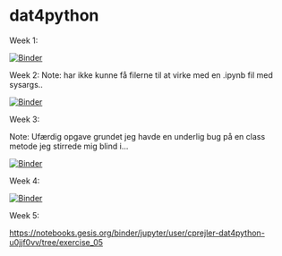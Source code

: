 # dat4python

Week 1:

[![Binder](https://mybinder.org/badge_logo.svg)](https://mybinder.org/v2/gh/cprejler/dat4python/master?filepath=exercise_01)

Week 2:
Note: har ikke kunne få filerne til at virke med en .ipynb fil med sysargs..

[![Binder](https://mybinder.org/badge_logo.svg)](https://mybinder.org/v2/gh/cprejler/dat4python/master?filepath=exercise_02)

Week 3:

Note: Ufærdig opgave grundet jeg havde en underlig bug på en class metode jeg stirrede mig blind i...

[![Binder](https://mybinder.org/badge_logo.svg)](https://mybinder.org/v2/gh/cprejler/dat4python/master?filepath=exercise_03)

Week 4:

[![Binder](https://mybinder.org/badge_logo.svg)](https://mybinder.org/v2/gh/cprejler/dat4python/master?filepath=%2Fexercise_04)

Week 5:

https://notebooks.gesis.org/binder/jupyter/user/cprejler-dat4python-u0jjf0vv/tree/exercise_05
